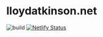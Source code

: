 # lloydatkinson.net
![build](https://github.com/lloydjatkinson/lloydatkinson.net/workflows/ci/badge.svg)
[![Netlify Status](https://api.netlify.com/api/v1/badges/a02a049f-7cce-4080-8b03-291c47b0e3fd/deploy-status)](https://app.netlify.com/sites/lloydatkinson/deploys)
